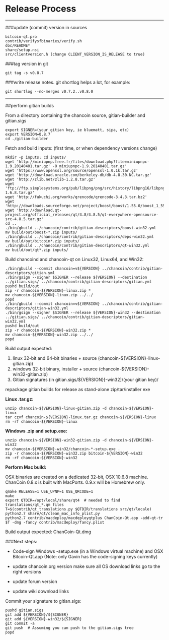 Release Process
====================

* * *

###update (commit) version in sources


	bitcoin-qt.pro
	contrib/verifysfbinaries/verify.sh
	doc/README*
	share/setup.nsi
	src/clientversion.h (change CLIENT_VERSION_IS_RELEASE to true)

###tag version in git

	git tag -s v0.8.7

###write release notes. git shortlog helps a lot, for example:

	git shortlog --no-merges v0.7.2..v0.8.0

* * *

##perform gitian builds

 From a directory containing the chancoin source, gitian-builder and gitian.sigs
  
	export SIGNER=(your gitian key, ie bluematt, sipa, etc)
	export VERSION=0.8.7
	cd ./gitian-builder

 Fetch and build inputs: (first time, or when dependency versions change)

	mkdir -p inputs; cd inputs/
	wget 'http://miniupnp.free.fr/files/download.php?file=miniupnpc-1.9.20140401.tar.gz' -O miniupnpc-1.9.20140401.tar.gz'
	wget 'https://www.openssl.org/source/openssl-1.0.1k.tar.gz'
	wget 'http://download.oracle.com/berkeley-db/db-4.8.30.NC.tar.gz'
	wget 'http://zlib.net/zlib-1.2.8.tar.gz'
	wget 'ftp://ftp.simplesystems.org/pub/libpng/png/src/history/libpng16/libpng-1.6.8.tar.gz'
	wget 'http://fukuchi.org/works/qrencode/qrencode-3.4.3.tar.bz2'
	wget 'http://downloads.sourceforge.net/project/boost/boost/1.55.0/boost_1_55_0.tar.bz2'
	wget 'http://download.qt-project.org/official_releases/qt/4.8/4.8.5/qt-everywhere-opensource-src-4.8.5.tar.gz'
	cd ..
	./bin/gbuild ../chancoin/contrib/gitian-descriptors/boost-win32.yml
	mv build/out/boost-*.zip inputs/
	./bin/gbuild ../chancoin/contrib/gitian-descriptors/deps-win32.yml
	mv build/out/bitcoin*.zip inputs/
	./bin/gbuild ../chancoin/contrib/gitian-descriptors/qt-win32.yml
	mv build/out/qt*.zip inputs/

 Build chancoind and chancoin-qt on Linux32, Linux64, and Win32:
  
	./bin/gbuild --commit chancoin=v${VERSION} ../chancoin/contrib/gitian-descriptors/gitian.yml
	./bin/gsign --signer $SIGNER --release ${VERSION} --destination ../gitian.sigs/ ../chancoin/contrib/gitian-descriptors/gitian.yml
	pushd build/out
	zip -r chancoin-${VERSION}-linux.zip *
	mv chancoin-${VERSION}-linux.zip ../../
	popd
	./bin/gbuild --commit chancoin=v${VERSION} ../chancoin/contrib/gitian-descriptors/gitian-win32.yml
	./bin/gsign --signer $SIGNER --release ${VERSION}-win32 --destination ../gitian.sigs/ ../chancoin/contrib/gitian-descriptors/gitian-win32.yml
	pushd build/out
	zip -r chancoin-${VERSION}-win32.zip *
	mv chancoin-${VERSION}-win32.zip ../../
	popd

  Build output expected:

  1. linux 32-bit and 64-bit binaries + source (chancoin-${VERSION}-linux-gitian.zip)
  2. windows 32-bit binary, installer + source (chancoin-${VERSION}-win32-gitian.zip)
  3. Gitian signatures (in gitian.sigs/${VERSION}[-win32]/(your gitian key)/

repackage gitian builds for release as stand-alone zip/tar/installer exe

**Linux .tar.gz:**

	unzip chancoin-${VERSION}-linux-gitian.zip -d chancoin-${VERSION}-linux
	tar czvf chancoin-${VERSION}-linux.tar.gz chancoin-${VERSION}-linux
	rm -rf chancoin-${VERSION}-linux

**Windows .zip and setup.exe:**

	unzip chancoin-${VERSION}-win32-gitian.zip -d chancoin-${VERSION}-win32
	mv chancoin-${VERSION}-win32/chancoin-*-setup.exe .
	zip -r chancoin-${VERSION}-win32.zip bitcoin-${VERSION}-win32
	rm -rf chancoin-${VERSION}-win32

**Perform Mac build:**

  OSX binaries are created on a dedicated 32-bit, OSX 10.6.8 machine.
  ChanCoin 0.8.x is built with MacPorts.  0.9.x will be Homebrew only.

	qmake RELEASE=1 USE_UPNP=1 USE_QRCODE=1
	make
	export QTDIR=/opt/local/share/qt4  # needed to find translations/qt_*.qm files
	T=$(contrib/qt_translations.py $QTDIR/translations src/qt/locale)
	python2.7 share/qt/clean_mac_info_plist.py
	python2.7 contrib/macdeploy/macdeployqtplus ChanCoin-Qt.app -add-qt-tr $T -dmg -fancy contrib/macdeploy/fancy.plist

 Build output expected: ChanCoin-Qt.dmg

###Next steps:

* Code-sign Windows -setup.exe (in a Windows virtual machine) and
  OSX Bitcoin-Qt.app (Note: only Gavin has the code-signing keys currently)

* update chancoin.org version
  make sure all OS download links go to the right versions

* update forum version

* update wiki download links

Commit your signature to gitian.sigs:

	pushd gitian.sigs
	git add ${VERSION}/${SIGNER}
	git add ${VERSION}-win32/${SIGNER}
	git commit -a
	git push  # Assuming you can push to the gitian.sigs tree
	popd

